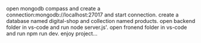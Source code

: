 open mongodb compass and create a connection:mongodb://localhost:27017 and start connection.
create a database named digital-shop and collection named products.
open backend folder in vs-code and run node server.js'.
open fronend folder in vs-code and run npm run dev.
enjoy project...
